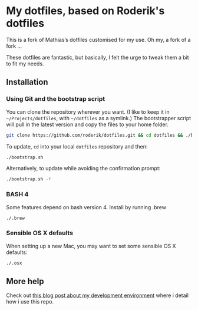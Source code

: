 # My dotfiles, based on Roderik's dotfiles

This is a fork of Mathias’s dotfiles customised for my use.
Oh my, a fork of a fork ...

These dotfiles are fantastic, but basically, I felt the urge to tweak them a bit to fit my needs.

## Installation

### Using Git and the bootstrap script

You can clone the repository wherever you want. (I like to keep it in `~/Projects/dotfiles`, with `~/dotfiles` as a symlink.) The bootstrapper script will pull in the latest version and copy the files to your home folder.

```bash
git clone https://github.com/roderik/dotfiles.git && cd dotfiles && ./bootstrap.sh
```

To update, `cd` into your local `dotfiles` repository and then:

```bash
./bootstrap.sh
```

Alternatively, to update while avoiding the confirmation prompt:

```bash
./bootstrap.sh -f
```

### BASH 4

Some features depend on bash version 4. Install by running .brew

```bash
./.brew
```

### Sensible OS X defaults

When setting up a new Mac, you may want to set some sensible OS X defaults:

```bash
./.osx
```

## More help

Check out [this blog post about my development environment](http://vanderveer.be/blog/2012/04/21/setting-up-my-perfect-developer-environment-on-osx-10-dot-8-mountain-lion-dp3-edition/) where i detail how i use this repo.
